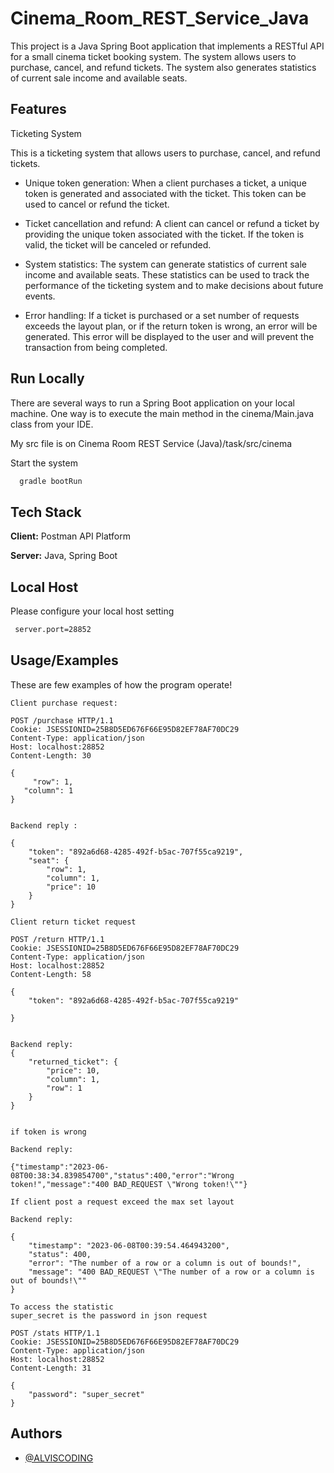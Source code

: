 


# Cinema_Room_REST_Service_Java 

This project is a Java Spring Boot application that implements a RESTful API for a small cinema ticket booking system. The system allows users to purchase, cancel, and refund tickets. The system also generates statistics of current sale income and available seats.






## Features

 Ticketing System

This is a ticketing system that allows users to purchase, cancel, and refund tickets.



   * Unique token generation: When a client purchases a ticket, a unique token is generated and associated with the ticket. This token can be used to cancel or refund the ticket.

   * Ticket cancellation and refund: A client can cancel or refund a ticket by providing the unique token associated with the ticket. If the token is valid, the ticket will be canceled or refunded.

   * System statistics: The system can generate statistics of current sale income and available seats. These statistics can be used to track the performance of the ticketing system and to make decisions about future events.

   * Error handling: If a ticket is purchased or a set number of requests exceeds the layout plan, or if the return token is wrong, an error will be generated. This error will be displayed to the user and will prevent the transaction from being completed.

   





## Run Locally


There are several ways to run a Spring Boot application on your local machine. One way is to execute the main method in the cinema/Main.java class from your IDE.

My src file is on  Cinema Room REST Service (Java)/task/src/cinema

Start the system

```bash
  gradle bootRun
```




## Tech Stack

**Client:** Postman API Platform

**Server:** Java, Spring Boot


## Local Host

Please configure your local host setting 

```bash
 server.port=28852
```
## Usage/Examples

These are few examples of how the program operate!

```PostMan
Client purchase request:

POST /purchase HTTP/1.1
Cookie: JSESSIONID=25B8D5ED676F66E95D82EF78AF70DC29
Content-Type: application/json
Host: localhost:28852
Content-Length: 30

{
	 "row": 1,
   "column": 1
}


Backend reply :

{
	"token": "892a6d68-4285-492f-b5ac-707f55ca9219",
	"seat": {
		"row": 1,
		"column": 1,
		"price": 10
	}
}

```

```
Client return ticket request

POST /return HTTP/1.1
Cookie: JSESSIONID=25B8D5ED676F66E95D82EF78AF70DC29
Content-Type: application/json
Host: localhost:28852
Content-Length: 58

{
	"token": "892a6d68-4285-492f-b5ac-707f55ca9219"

}


Backend reply:
{
	"returned_ticket": {
		"price": 10,
		"column": 1,
		"row": 1
	}
}


```
```
if token is wrong 

Backend reply:

{"timestamp":"2023-06-08T00:38:34.839854700","status":400,"error":"Wrong token!","message":"400 BAD_REQUEST \"Wrong token!\""}

```

```
If client post a request exceed the max set layout 

Backend reply:

{
	"timestamp": "2023-06-08T00:39:54.464943200",
	"status": 400,
	"error": "The number of a row or a column is out of bounds!",
	"message": "400 BAD_REQUEST \"The number of a row or a column is out of bounds!\""
}

```

```
To access the statistic 
super_secret is the password in json request 

POST /stats HTTP/1.1
Cookie: JSESSIONID=25B8D5ED676F66E95D82EF78AF70DC29
Content-Type: application/json
Host: localhost:28852
Content-Length: 31

{
	"password": "super_secret"
}
```




## Authors

- [@ALVISCODING](https://www.github.com/ALVISCODING)

